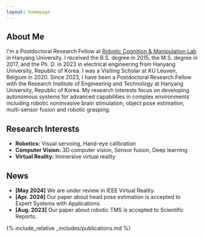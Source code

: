 ```yaml
---
layout: homepage
---
```


## About Me

I'm a Postdoctoral Research Fellow at [Robotic Cognition & Manipulation Lab](https://rilab.hanyang.ac.kr) in Hanyang University.
I received the B.S. degree in 2015, the M.S. degree in 2017, and the Ph. D. in 2023 in electrical engineering from Hanyang University, Republic of Korea. 
I was a Visiting Scholar at KU Leuven, Belgium in 2020. 
Since 2023, I have been a Postdoctoral Research Fellow with the Research Institute of Engineering and Technology at Hanyang University, Republic of Korea. 
My research interests focus on developing autonomous systems for advanced capabilities in complex environments including robotic noninvasive brain stimulation, object pose estimation, multi-sensor fusion and robotic grasping.

## Research Interests

- **Robotics:** Visual servoing, Hand-eye calibration
- **Computer Vision:** 3D computer vision, Sensor fusion, Deep learning
- **Virtual Reality:** Immersive virtual reality

## News

- **[May 2024]** We are under review in IEEE Virtual Reality.
- **[Apr. 2024]** Our paper about head pose estimation is accepted to Expert Systems with Applications.
- **[Aug. 2023]** Our paper about robotic TMS is accepted to Scientific Reports.

{% include_relative _includes/publications.md %}
